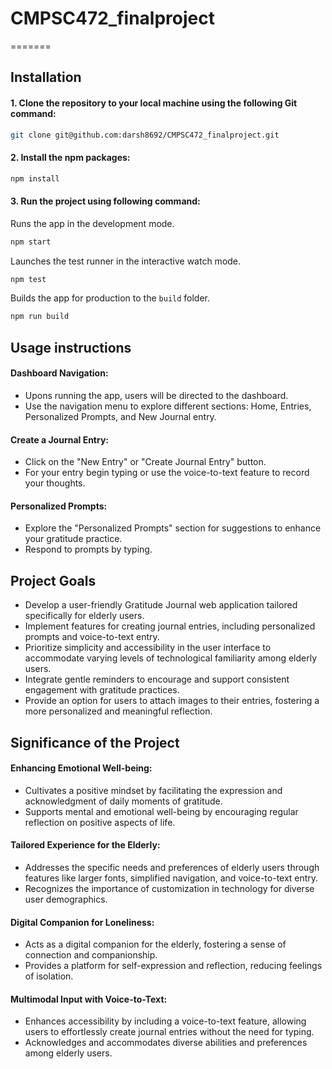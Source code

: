 # CMPSC472_finalproject
=======

## Installation

#### 1. Clone the repository to your local machine using the following Git command:
```bash
git clone git@github.com:darsh8692/CMPSC472_finalproject.git
```
#### 2. Install the npm packages:
```bash
npm install
```
#### 3. Run the project using following command:
Runs the app in the development mode.
```bash
npm start
```
Launches the test runner in the interactive watch mode.
```bash
npm test
```
Builds the app for production to the `build` folder.
```bash
npm run build
```
## Usage instructions

#### Dashboard Navigation:
- Upons running the app, users will be directed to the dashboard.
- Use the navigation menu to explore different sections: Home, Entries, Personalized Prompts, and New Journal entry.

#### Create a Journal Entry:
- Click on the "New Entry" or "Create Journal Entry" button.
- For your entry begin typing or use the voice-to-text feature to record your thoughts.

#### Personalized Prompts:
- Explore the "Personalized Prompts" section for suggestions to enhance your gratitude practice.
- Respond to prompts by typing.

## Project Goals
- Develop a user-friendly Gratitude Journal web application tailored specifically for elderly users.
- Implement features for creating journal entries, including personalized prompts and voice-to-text entry.
- Prioritize simplicity and accessibility in the user interface to accommodate varying levels of technological familiarity among elderly users.
- Integrate gentle reminders to encourage and support consistent engagement with gratitude practices.
- Provide an option for users to attach images to their entries, fostering a more personalized and meaningful reflection.

## Significance of the Project

#### Enhancing Emotional Well-being:
- Cultivates a positive mindset by facilitating the expression and acknowledgment of daily moments of gratitude.
- Supports mental and emotional well-being by encouraging regular reflection on positive aspects of life.

#### Tailored Experience for the Elderly:
- Addresses the specific needs and preferences of elderly users through features like larger fonts, simplified navigation, and voice-to-text entry.
- Recognizes the importance of customization in technology for diverse user demographics.

#### Digital Companion for Loneliness:
- Acts as a digital companion for the elderly, fostering a sense of connection and companionship.
- Provides a platform for self-expression and reflection, reducing feelings of isolation.

#### Multimodal Input with Voice-to-Text:
- Enhances accessibility by including a voice-to-text feature, allowing users to effortlessly create journal entries without the need for typing.
- Acknowledges and accommodates diverse abilities and preferences among elderly users.